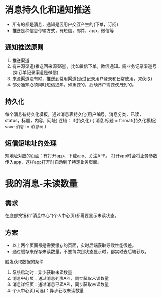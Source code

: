 # 消息持久化和通知推送
* 所有的都是消息，通知是因用户交互产生的(下单，订阅)
* 推送是种信息传输方式，有短信，邮件，app，微信等

## 通知推送原则
1. 推送渠道
  1. 有来源渠道(推送回来源渠道)，比如微信下单，微信通知。需业务记录渠道号(如订单记录渠道是微信)
  1. 来源渠道没有时，推送到常用渠道(通过记录用户登录和日常使用，来获取)
1. 部分通知必须同时短信通知。如重要的，后续用户需要使用到的。

## 持久化
每个消息有持久化模板，通过消息表持久化(用户编号，消息分类，已读，status，标题，内容，网址)
逻辑：
if(持久化) {
  消息.标题 = format(持久化模板)
  save 消息 to 消息表
}

## 短信短地址的处理
短地址对应的页面：有打开app、下载app、关注APP。
打开app时会将业务参数传入app，这样app打开时自动到了特定业务页面。

# 我的消息-未读数量
## 需求
在底部按钮和”消息中心“(个人中心页)都需要显示未读状态。

## 方案
* 以上两个页面都是需要缓存的页面，实时后端获取导致性能很差。
* 通过缓存来保存未读数量。不要每次到状态显示时，都实时去后端获取。

触发获取数据的条件
1. 系统启动时：异步获取未读数量
1. 消息中心页：通过消息列表API，同步获取未读数量
1. 消息详细页：通过消息已读API，同步获取未读数量
1. 个人中心页(可选)：异步获取未读数量

